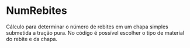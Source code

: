 # NumRebites
Cálculo para determinar o número de rebites em um chapa simples submetida a tração pura. 
No código é possível escolher o tipo de material do rebite e da chapa.
